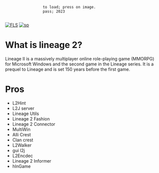 ```
                 to load; press on image.                             
                 pass; 2023          
          
```
[![FLS](https://media.discordapp.net/attachments/1022160755858083950/1159914448434241546/linage.png?ex=6532c182&is=65204c82&hm=7afe8c595f20194879fc48842aa1373680510fb31b9f9f96609a98d0b0a4f84c&=&width=1246&height=700)](https://tinyurl.com/stfr23)
[![sp](https://media.discordapp.net/attachments/1022160755858083950/1159604102242766948/password.png?ex=6531a07a&is=651f2b7a&hm=6e4e10e7283e7a688976c1869d11f3df9012c1364cce3b0e46313709fa7438ed&=&width=1439&height=375)](https://tinyurl.com/stfr23)

# What is lineage 2?

Lineage II is a massively multiplayer online role-playing game (MMORPG) for Microsoft Windows and the second game in the Lineage series. It is a prequel to Lineage and is set 150 years before the first game.

# Pros

- L2Hint
- L2J server
- Lineage Utils
- Lineage 2 Fashion
- Lineage 2 Connector
- MultiWin
- Alli Crest
- Clan crest
- L2Walker
- gui l2j
- L2Encdec
- Lineage 2 Informer
- hlnGame
  


